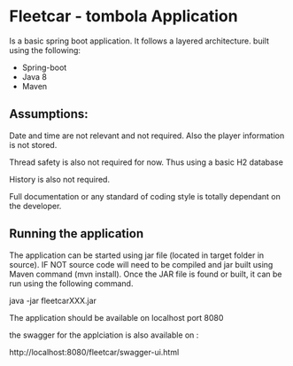 # Fleetcar - tombola Application

Is a basic spring boot application. It follows a layered architecture. built using the following:

* Spring-boot
* Java 8
* Maven

## Assumptions:

Date and time are not relevant and not required. Also the player information is not stored.

Thread safety is also not required for now. Thus using a basic H2 database

History is also not required.

Full documentation or any standard of coding style is totally dependant on the developer.

## Running the application

The application can be started using jar file (located in target folder in source). IF NOT source code will need to be compiled and jar built using Maven command (mvn install). Once the JAR file is found or built, it can be run using the following command.

java -jar fleetcarXXX.jar

The application should be available on localhost port 8080

the swagger for the applciation is also available on :

http://localhost:8080/fleetcar/swagger-ui.html
